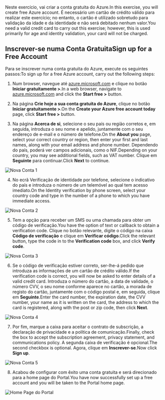 <span data-ttu-id="3110d-101">Neste exercício, vai criar a conta gratuita do Azure.</span><span class="sxs-lookup"><span data-stu-id="3110d-101">In this exercise, you will create free Azure account.</span></span> <span data-ttu-id="3110d-102">É necessário um cartão de crédito válido para realizar este exercício; no entanto, o cartão é utilizado sobretudo para validação da idade e da identidade e não será debitado nenhum valor.</span><span class="sxs-lookup"><span data-stu-id="3110d-102">You need a valid credit card to carry out this exercise; however, this is used primarily for age and identity validation, your card will not be charged.</span></span>

## <a name="sign-up-for-a-free-account"></a><span data-ttu-id="3110d-103">Inscrever-se numa Conta Gratuita</span><span class="sxs-lookup"><span data-stu-id="3110d-103">Sign up for a Free Account</span></span>

<span data-ttu-id="3110d-104">Para se inscrever numa conta gratuita do Azure, execute os seguintes passos:</span><span class="sxs-lookup"><span data-stu-id="3110d-104">To sign up for a free Azure account, carry out the following steps:</span></span>

1. <span data-ttu-id="3110d-105">Num browser, navegue até [azure.microsoft.com](https://azure.microsoft.com) e clique no botão **Iniciar gratuitamente >**.</span><span class="sxs-lookup"><span data-stu-id="3110d-105">In a web browser, navigate to [azure.microsoft.com](https://azure.microsoft.com) and click the **Start free >** button.</span></span>

2. <span data-ttu-id="3110d-106">Na página **Crie hoje a sua conta gratuita do Azure**, clique no botão **Iniciar gratuitamente >**.</span><span class="sxs-lookup"><span data-stu-id="3110d-106">On the **Create your Azure free account today** page, click **Start free >** button.</span></span>

3. <span data-ttu-id="3110d-107">Na página **Acerca de si**, selecione o seu país ou região corretos e, em seguida, introduza o seu nome e apelido, juntamente com o seu endereço de e-mail e o número de telefone.</span><span class="sxs-lookup"><span data-stu-id="3110d-107">On the **About you** page, select your correct country or region, then enter your first and last names, along with your email address and phone number.</span></span> <span data-ttu-id="3110d-108">Dependendo do país, poderá ver campos adicionais, como o NIF.</span><span class="sxs-lookup"><span data-stu-id="3110d-108">Depending on your country, you may see additional fields, such as VAT number.</span></span> <span data-ttu-id="3110d-109">Clique em **Seguinte** para continuar.</span><span class="sxs-lookup"><span data-stu-id="3110d-109">Click **Next** to continue.</span></span>

![Nova Conta 1](../images/2-new-account-1.png)

4. <span data-ttu-id="3110d-111">No ecrã Verificação de identidade por telefone, selecione o indicativo do país e introduza o número de um telemóvel ao qual tem acesso imediato.</span><span class="sxs-lookup"><span data-stu-id="3110d-111">On the Identity verification by phone screen, select your country code and type in the number of a phone to which you have immediate access.</span></span>

![Nova Conta 2](../images/2-new-account-2.png)

5. <span data-ttu-id="3110d-113">Tem a opção para receber um SMS ou uma chamada para obter um código de verificação.</span><span class="sxs-lookup"><span data-stu-id="3110d-113">You have the option of text or callback to obtain a verification code.</span></span> <span data-ttu-id="3110d-114">Clique no botão relevante, digite o código na caixa **Código de verificação** e clique em **Verificar código**.</span><span class="sxs-lookup"><span data-stu-id="3110d-114">Click the relevant button, type the code in to the **Verification code** box, and click **Verify code**.</span></span>

![Nova Conta 3](../images/2-new-account-3.png)

6. <span data-ttu-id="3110d-116">Se o código de verificação estiver correto, ser-lhe-á pedido que introduza as informações de um cartão de crédito válido.</span><span class="sxs-lookup"><span data-stu-id="3110d-116">If the verification code is correct, you will now be asked to enter details of a valid credit card.</span></span> <span data-ttu-id="3110d-117">Introduza o número do cartão, a data de validade, o número CVV, o seu nome conforme aparece no cartão, a morada de registo do cartão, juntamente com o código postal e, em seguida, clique em **Seguinte**.</span><span class="sxs-lookup"><span data-stu-id="3110d-117">Enter the card number, the expiration date, the CVV number, your name as it is written on the card, the address to which the card is registered, along with the post or zip code, then click **Next**.</span></span>

![Nova Conta 4](../images/2-new-account-4.png)

7. <span data-ttu-id="3110d-119">Por fim, marque a caixa para aceitar o contrato de subscrição, a declaração de privacidade e a política de comunicação.</span><span class="sxs-lookup"><span data-stu-id="3110d-119">Finally, check the box to accept the subscription agreement, privacy statement, and communications policy.</span></span> <span data-ttu-id="3110d-120">A segunda caixa de verificação é opcional.</span><span class="sxs-lookup"><span data-stu-id="3110d-120">The second checkbox is optional.</span></span> <span data-ttu-id="3110d-121">Agora, clique em **Inscrever-se**.</span><span class="sxs-lookup"><span data-stu-id="3110d-121">Now click **Sign up**.</span></span>

![Nova Conta 5](../images/2-new-account-5.png)

8. <span data-ttu-id="3110d-123">Acabou de configurar com êxito uma conta gratuita e será direcionado para a home page do Portal.</span><span class="sxs-lookup"><span data-stu-id="3110d-123">You have now successfully set up a free account and you will be taken to the Portal home page.</span></span>

![Home Page do Portal](../images/2-azure-portal-home.png)